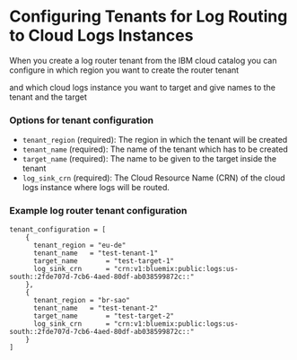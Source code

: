 # Configuring Tenants for Log Routing to Cloud Logs Instances

When you create a log router tenant from the IBM cloud catalog you can configure in which region you want to create the router tenant

and which cloud logs instance you want to target  and give names to the tenant and the target

### Options for tenant configuration
- `tenant_region` (required): The region in which the tenant will be created
- `tenant_name` (required): The name of the tenant which has to be created
- `target_name` (required): The name to be given to the target inside the tenant
- `log_sink_crn` (required): The Cloud Resource Name (CRN) of the cloud logs instance where logs will be routed.

### Example log router tenant configuration

```hcl
tenant_configuration = [
    {
      tenant_region = "eu-de"
      tenant_name   = "test-tenant-1"
      target_name       = "test-target-1"
      log_sink_crn      = "crn:v1:bluemix:public:logs:us-south::2fde707d-7cb6-4aed-80df-ab038599872c::"
    },
    {
      tenant_region = "br-sao"
      tenant_name   = "test-tenant-2"
      target_name       = "test-target-2"
      log_sink_crn      = "crn:v1:bluemix:public:logs:us-south::2fde707d-7cb6-4aed-80df-ab038599872c::"
    }
]
```

